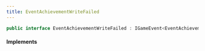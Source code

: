 ```yaml
---
title: EventAchievementWriteFailed
---
```


```csharp
public interface EventAchievementWriteFailed : IGameEvent<EventAchievementWriteFailed>
```

#### Implements

